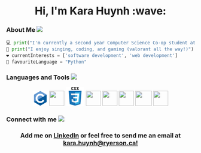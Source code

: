 <h1 align="center">
  Hi, I'm Kara Huynh :wave:
</h1>

### About Me <img src="https://media.giphy.com/media/oz45ELYgMoYVsZqmor/giphy.gif" width="35"/>
```python
💻 print("I'm currently a second year Computer Science Co-op student at Ryerson University")
🎵 print("I enjoy singing, coding, and gaming (valorant all the way!)")
❤️ currentInterests = ['software development', 'web development']
🌸 favouriteLanguage = "Python"
```

### Languages and Tools <img src="https://media.giphy.com/media/FMnVZzDALopvG/giphy.gif" width="30"/>
<p align="center">
  <img src="https://raw.githubusercontent.com/devicons/devicon/master/icons/c/c-original.svg" width="40" height="40"/> 
  <img src="https://cdn.discordapp.com/attachments/878469526117810217/962126842725277706/html.png" width="40" height="40"/>
  <img src="https://raw.githubusercontent.com/devicons/devicon/master/icons/css3/css3-original-wordmark.svg" width="50" height="50"/>
  <img src="https://cdn.discordapp.com/attachments/878469526117810217/962126808956952667/python.png" width="40" height="40"/>
  <img src="https://cdn.discordapp.com/attachments/878469526117810217/962125996402810940/unknown.png" width="40" height="40"/>
  <img src="https://cdn.discordapp.com/attachments/878469526117810217/962125950038982756/unknown.png" width="40" height="40"/>
  <img src="https://cdn.discordapp.com/attachments/878469526117810217/962127796220624926/unknown.png" width="44" height="40"/>
  <img src="https://cdn.discordapp.com/attachments/878469526117810217/962128129772638298/unknown.png" width="40" height="40"/>  
</p>

### Connect with me <img src="https://media.giphy.com/media/RImnzu65CsA3fc6u5f/giphy.gif" width="60"/>
<h3 align="center">
  Add me on <a href="https://www.linkedin.com/in/kara-huynh/">LinkedIn</a> or feel free to send me an email at <a href="mailto:kara.huynh@ryerson.ca">kara.huynh@ryerson.ca!</a>
</h3>


